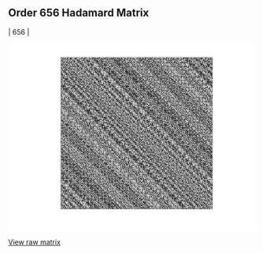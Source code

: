 ## Order 656 Hadamard Matrix

| 656 |

<img src="656.png" class="img-responsive" alt=""> 

[View raw matrix](order656.txt)
